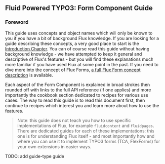 ## Fluid Powered TYPO3: Form Component Guide

### Foreword

This guide uses concepts and object names which will only be known to you if you have a bit of background Flux knowledge. If you
are looking for a guide describing these concepts, a very good place to start is the [Introduction Chapter](../Introduction.md).
You can of course read this guide without having background knowledge - we have attempted to keep it general and descriptive of
Flux's features - but you will find these explanations much more familiar if you have used Flux at some point in the past. If you
need to dive more into the concept of Flux Forms, [a full Flux Form concept description](../Concepts/FluxForms.md) is available.

Each aspect of the Form Component is explained in broad strokes then rounded off with links to the full API reference (if one
applies) and more importantly the cookbook section dedicated to recipes for various use cases. The way to read this guide is to
read this document first, then continue to recipes which interest you and learn more about how to use the features.

> Note: this guide does not teach you how to use specific implementations of Flux, for example `fluidcontent` and `fluidpages`.
> There are dedicated guides for each of these implementations: this one is for understanding Flux itself - and most importantly
> how and where you can use it to implement TYPO3 forms (TCA, FlexForms) for your own extensions in easier ways.

TODO: add guide-type guide
